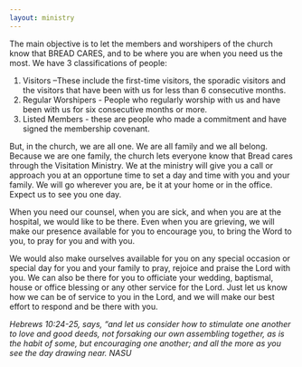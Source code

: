 ```yaml
---
layout: ministry
---
```

 

The main objective is to let the members and worshipers of the church know
that BREAD CARES, and to be where you are when you need us the most.
We have 3 classifications of people:
1. Visitors –These include the first-time visitors, the sporadic visitors and
the visitors that have been with us for less than 6 consecutive months.
2. Regular Worshipers - People who regularly worship with us and have
been with us for six consecutive months or more.
3. Listed Members - these are people who made a commitment and have
signed the membership covenant.

But, in the church, we are all one. We are all family and we all belong.
Because we are one family, the church lets everyone know that Bread
cares through the Visitation Ministry. We at the ministry will give you a call
or approach you at an opportune time to set a day and time with you and
your family. We will go wherever you are, be it at your home or in the office.
Expect us to see you one day.

When you need our counsel, when you are sick, and when you are at the
hospital, we would like to be there. Even when you are grieving, we will
make our presence available for you to encourage you, to bring the Word to
you, to pray for you and with you.

We would also make ourselves available for you on any special occasion or
special day for you and your family to pray, rejoice and praise the Lord with you.
We can also be there for you to officiate your wedding, baptismal, house or
office blessing or any other service for the Lord.
Just let us know how we can be of service to you in the Lord, and we will
make our best effort to respond and be there with you.

*Hebrews 10:24-25, says, “and let us consider how to stimulate one another
to love and good deeds, not forsaking our own assembling together, as is
the habit of some, but encouraging one another; and all the more as you see
the day drawing near. NASU*